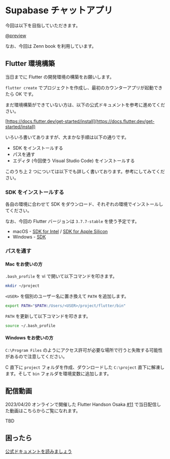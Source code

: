 # Supabase チャットアプリ

<HistoryTags :tags="['Flutter', 'Supabase']" />

今回は以下を目指していただきます。

[@preview](https://zenn.dev/dshukertjr/books/flutter-supabase-chat)

なお、今回は Zenn book を利用しています。

## Flutter 環境構築

当日までに Flutter の開発環境の構築をお願いします。

`flutter create` でプロジェクトを作成し、最初のカウンターアプリが起動できたら OK です。

まだ環境構築ができていない方は、以下の公式ドキュメントを参考に進めてください。

[https://docs.flutter.dev/get-started/install](https://docs.flutter.dev/get-started/install)

いろいろ書いてありますが、大まかな手順は以下の通りです。

- SDK をインストールする
- パスを通す
- エディタ (今回使う Visual Studio Code) をインストールする

このうち上 2 つについては以下でも詳しく書いております。参考にしてみてください。

### SDK をインストールする

各自の環境に合わせて SDK をダウンロード、それぞれの環境でインストールしてください。

なお、今回の Flutter バージョンは `3.7.7-stable` を使う予定です。

* macOS - [SDK for Intel](https://storage.googleapis.com/flutter_infra_release/releases/stable/macos/flutter_macos_3.7.7-stable.zip) / [SDK for Apple Silicon](https://storage.googleapis.com/flutter_infra_release/releases/stable/macos/flutter_macos_arm64_3.7.7-stable.zip)
* Windows - [SDK](https://storage.googleapis.com/flutter_infra_release/releases/stable/windows/flutter_windows_3.7.7-stable.zip)

### パスを通す

#### Mac をお使いの方

`.bash_profile` を vi で開いて以下コマンドを叩きます。

```bash
mkdir ~/project
```

`<USER>` を個別のユーザー名に置き換えて `PATH` を追加します。

```bash
export PATH="$PATH:/Users/<USER>/project/flutter/bin"
```

`PATH` を更新して以下コマンドを叩きます。

```bash
source ~/.bash_profile
```

#### Windows をお使いの方

`C:\Program Files` のようにアクセス許可が必要な場所で行うと失敗する可能性があるので注意してください。

C 直下に `project` フォルダを作成、ダウンロードした `C:\project` 直下に解凍します。そして `bin` フォルダを環境変数に追加します。

## 配信動画

2023/04/20 オンラインで開催した Flutter Handson Osaka [#11](https://flutter-jp.connpass.com/event/276470/) で当日配信した動画はこちらからご覧になれます。

TBD

## 困ったら

[公式ドキュメントを読みましょう](http://flutter.io/)
